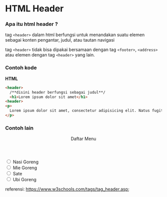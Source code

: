 # HTML Header
### Apa itu html header ?

tag ```<header>``` dalam html berfungsi untuk menandakan suatu elemen sebagai konten pengantar, judul, atau tautan navigasi

tag ```<header>``` tidak bisa dipakai bersamaan dengan tag ```<footer>```, ```<address>``` atau elemen dengan tag ```<header>``` yang lain.

### Contoh kode
**HTML**
```html
<header>
  /**disini header berfungsi sebagai judul**/
  <h1>Lorem ipsum dolor sit amet</h1>
<header>
<p>
  Lorem ipsum dolor sit amet, consectetur adipisicing elit. Natus fugit soluta, necessitatibus reiciendis quibusdam temporibus molestias repellendus corrupti quisquam eaque, corporis, minima earum rem distinctio incidunt nesciunt consequatur illum. Hic.
</p>
```

### Contoh lain

<header>
  Daftar Menu
</header>
<input type="radio" id="menu1">
<label for="menu1">Nasi Goreng</label>
<br>
<input type="radio" id="menu2">
<label for="menu2">Mie Goreng</label>
<br>
<input type="radio" id="menu3">
<label for="menu3">Sate</label>
<br>
<input type="radio" id="menu4">
<label for="menu4">Ubi Goreng</label>
    
  

referensi: https://www.w3schools.com/tags/tag_header.asp;

